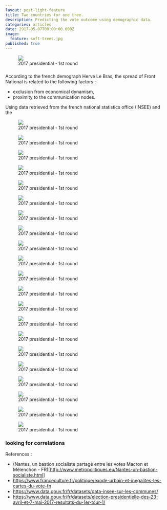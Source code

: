 ```yaml
---
layout: post-light-feature
title: Two countries for one tree.
description: Predicting the vote outcome using demographic data.
categories: articles
date: 2917-05-07T00:00:00.000Z
image:
  feature: soft-trees.jpg
published: true
---
```




<figure>
	<img src="/images/french_elections/maps/unnamed-chunk-8-1.png">
	<figcaption>2017 presidential - 1st round</figcaption>
</figure>

### 

According to the french demograph Hervé Le Bras, the spread of Front National is related to the following factors :
- exclusion from economical dynamism,
- proximity to the communication nodes.

Using data retrieved from the french national statistics office (INSEE) and the 

<figure>
	<img src="/images/french_elections/maps/unnamed-chunk-8-2.png">
	<figcaption>2017 presidential - 1st round</figcaption>
</figure>

<figure>
	<img src="/images/french_elections/maps/unnamed-chunk-9-1.png">
	<figcaption>2017 presidential - 1st round</figcaption>
</figure>

<figure>
	<img src="/images/french_elections/maps/unnamed-chunk-8-3.png">
	<figcaption>2017 presidential - 1st round</figcaption>
</figure>

<figure>
	<img src="/images/french_elections/maps/unnamed-chunk-8-4.png">
	<figcaption>2017 presidential - 1st round</figcaption>
</figure>

<figure>
	<img src="/images/french_elections/maps/unnamed-chunk-8-5.png">
	<figcaption>2017 presidential - 1st round</figcaption>
</figure>

<figure>
	<img src="/images/french_elections/maps/unnamed-chunk-8-6.png">
	<figcaption>2017 presidential - 1st round</figcaption>
</figure>

<figure>
	<img src="/images/french_elections/model_selection/unnamed-chunk-6-1.png">
	<figcaption>2017 presidential - 1st round</figcaption>
</figure>

<figure>
	<img src="/images/french_elections/model_selection/unnamed-chunk-7-1.png">
	<figcaption>2017 presidential - 1st round</figcaption>
</figure>

<figure>
	<img src="/images/french_elections/model_selection/unnamed-chunk-9-1.png">
	<figcaption>2017 presidential - 1st round</figcaption>
</figure>

<figure>
	<img src="/images/french_elections/model_selection/unnamed-chunk-9-2.png">
	<figcaption>2017 presidential - 1st round</figcaption>
</figure>

<figure>
	<img src="/images/french_elections/model_selection/unnamed-chunk-9-3.png">
	<figcaption>2017 presidential - 1st round</figcaption>
</figure>


<figure>
	<img src="/images/french_elections/model_selection/unnamed-chunk-9-4.png">
	<figcaption>2017 presidential - 1st round</figcaption>
</figure>


<figure>
	<img src="/images/french_elections/model_selection/unnamed-chunk-9-5.png">
	<figcaption>2017 presidential - 1st round</figcaption>
</figure>


<figure>
	<img src="/images/french_elections/model_selection/unnamed-chunk-9-6.png">
	<figcaption>2017 presidential - 1st round</figcaption>
</figure>


<figure>
	<img src="/images/french_elections/model_selection/unnamed-chunk-9-7.png">
	<figcaption>2017 presidential - 1st round</figcaption>
</figure>


<figure>
	<img src="/images/french_elections/model_selection/unnamed-chunk-9-8.png">
	<figcaption>2017 presidential - 1st round</figcaption>
</figure>


<figure>
	<img src="/images/french_elections/model_selection/unnamed-chunk-9-9.png">
	<figcaption>2017 presidential - 1st round</figcaption>
</figure>


<figure>
	<img src="/images/french_elections/model_selection/unnamed-chunk-9-10.png">
	<figcaption>2017 presidential - 1st round</figcaption>
</figure>


<figure>
	<img src="/images/french_elections/model_selection/unnamed-chunk-9-11.png">
	<figcaption>2017 presidential - 1st round</figcaption>
</figure>


<figure>
	<img src="/images/french_elections/model_selection/unnamed-chunk-9-12.png">
	<figcaption>2017 presidential - 1st round</figcaption>
</figure>


<figure>
	<img src="/images/french_elections/model_selection/unnamed-chunk-10-1.png">
	<figcaption>2017 presidential - 1st round</figcaption>
</figure>




### looking for correlations 






References :

- (Nantes, un bastion socialiste partagé entre les votes Macron et Mélenchon - FR)[http://www.metropolitiques.eu/Nantes-un-bastion-socialiste.html]
- https://www.franceculture.fr/politique/exode-urbain-et-inegalites-les-cartes-du-vote-fn
- https://www.data.gouv.fr/fr/datasets/data-insee-sur-les-communes/
- https://www.data.gouv.fr/fr/datasets/election-presidentielle-des-23-avril-et-7-mai-2017-resultats-du-1er-tour-1/

